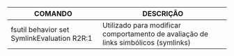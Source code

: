 | COMANDO | DESCRIÇÃO |
|--------------------------------------------|--------------------------------------------------------------------------------------|
| fsutil behavior set SymlinkEvaluation R2R:1 | Utilizado para modificar comportamento de avaliação de links simbólicos (symlinks) |
